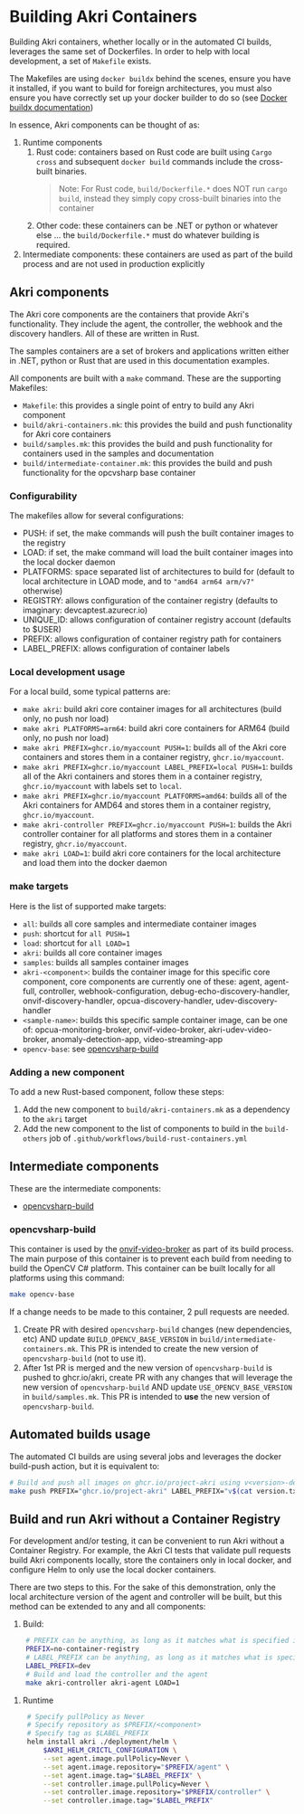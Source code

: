 # Building Akri Containers

Building Akri containers, whether locally or in the automated CI builds, leverages the same set of Dockerfiles. In order to help with local development, a set of `Makefile` exists.

The Makefiles are using `docker buildx` behind the scenes, ensure you have it installed, if you want to build for foreign architectures, you must also ensure you have correctly set up your docker builder to do so (see [Docker buildx documentation](https://github.com/docker/buildx#building-multi-platform-images))

In essence, Akri components can be thought of as:

1. Runtime components
    1. Rust code: containers based on Rust code are built using `Cargo cross` and subsequent `docker build` commands include the cross-built binaries.
        > Note: For Rust code, `build/Dockerfile.*` does NOT run `cargo build`, instead they simply copy cross-built binaries into the container
    2. Other code: these containers can be .NET or python or whatever else ... the `build/Dockerfile.*` must do whatever building is required.
2. Intermediate components: these containers are used as part of the build process and are not used in production explicitly

## Akri components

The Akri core components are the containers that provide Akri's functionality. They include the agent, the controller, the webhook and the discovery handlers. All of these are written in Rust.

The samples containers are a set of brokers and applications written either in .NET, python or Rust that are used in this documentation examples.

All components are built with a `make` command. These are the supporting Makefiles:

* `Makefile`: this provides a single point of entry to build any Akri component
* `build/akri-containers.mk`: this provides the build and push functionality for Akri core containers
* `build/samples.mk`: this provides the build and push functionality for containers used in the samples and documentation
* `build/intermediate-container.mk`: this provides the build and push functionality for the opcvsharp base container

### Configurability

The makefiles allow for several configurations:

* PUSH: if set, the make commands will push the built container images to the registry
* LOAD: if set, the make command will load the built container images into the local docker daemon
* PLATFORMS: space separated list of architectures to build for (default to local architecture in LOAD mode, and to `"amd64 arm64 arm/v7"` otherwise)
* REGISTRY: allows configuration of the container registry (defaults to imaginary: devcaptest.azurecr.io)
* UNIQUE\_ID: allows configuration of container registry account (defaults to $USER)
* PREFIX: allows configuration of container registry path for containers
* LABEL\_PREFIX: allows configuration of container labels

### Local development usage

For a local build, some typical patterns are:

* `make akri`: build akri core container images for all architectures (build only, no push nor load)
* `make akri PLATFORMS=arm64`: build akri core containers for ARM64 (build only, no push nor load)
* `make akri PREFIX=ghcr.io/myaccount PUSH=1`: builds all of the Akri core containers and stores them in a container registry, `ghcr.io/myaccount`.
* `make akri PREFIX=ghcr.io/myaccount LABEL_PREFIX=local PUSH=1`: builds all of the Akri containers and stores them in a container registry, `ghcr.io/myaccount` with labels set to `local`.
* `make akri PREFIX=ghcr.io/myaccount PLATFORMS=amd64`: builds all of the Akri containers for AMD64 and stores them in a container registry, `ghcr.io/myaccount`.
* `make akri-controller PREFIX=ghcr.io/myaccount PUSH=1`: builds the Akri controller container for all platforms and stores them in a container registry, `ghcr.io/myaccount`.
* `make akri LOAD=1`: build akri core containers for the local architecture and load them into the docker daemon

### make targets

Here is the list of supported make targets:

* `all`: builds all core samples and intermediate container images
* `push`: shortcut for `all PUSH=1`
* `load`: shortcut for `all LOAD=1`
* `akri`: builds all core container images
* `samples`: builds all samples container images
* `akri-<component>`: builds the container image for this specific core component, core components are currently one of these: agent, agent-full, controller, webhook-configuration, debug-echo-discovery-handler, onvif-discovery-handler, opcua-discovery-handler, udev-discovery-handler
* `<sample-name>`: builds this specific sample container image, can be one of: opcua-monitoring-broker, onvif-video-broker, akri-udev-video-broker, anomaly-detection-app, video-streaming-app
* `opencv-base`: see [opencvsharp-build](#opencvsharp-build)

### Adding a new component

To add a new Rust-based component, follow these steps:

1. Add the new component to `build/akri-containers.mk` as a dependency to the `akri` target
1. Add the new component to the list of components to build in the `build-others` job of `.github/workflows/build-rust-containers.yml`

## Intermediate components

These are the intermediate components:

* [opencvsharp-build](https://github.com/orgs/project-akri/packages/container/package/akri%2Fopencvsharp-build)

### opencvsharp-build

This container is used by the [onvif-video-broker](https://github.com/orgs/project-akri/packages/container/package/akri%2Fonvif-video-broker) as part of its build process. The main purpose of this container is to prevent each build from needing to build the OpenCV C\# platform. This container can be built locally for all platforms using this command:

```bash
make opencv-base
```

If a change needs to be made to this container, 2 pull requests are needed.

1. Create PR with desired `opencvsharp-build` changes (new dependencies, etc) AND update `BUILD_OPENCV_BASE_VERSION` in `build/intermediate-containers.mk`. This PR is intended to create the new version of `opencvsharp-build` (not to use it).
1. After 1st PR is merged and the new version of `opencvsharp-build` is pushed to ghcr.io/akri, create PR with any changes that will leverage the new version of `opencvsharp-build` AND update `USE_OPENCV_BASE_VERSION` in `build/samples.mk`. This PR is intended to **use** the new version of `opencvsharp-build`.

## Automated builds usage

The automated CI builds are using several jobs and leverages the docker build-push action, but it is equivalent to:

```bash
# Build and push all images on ghcr.io/project-akri using v<version>-dev label
make push PREFIX="ghcr.io/project-akri" LABEL_PREFIX="v$(cat version.txt)-dev" 
```

## Build and run Akri without a Container Registry

For development and/or testing, it can be convenient to run Akri without a Container Registry. For example, the Akri CI tests that validate pull requests build Akri components locally, store the containers only in local docker, and configure Helm to only use the local docker containers.

There are two steps to this. For the sake of this demonstration, only the local architecture version of the agent and controller will be built, but this method can be extended to any and all components:

1. Build:

```bash
    # PREFIX can be anything, as long as it matches what is specified in the Helm command
    PREFIX=no-container-registry
    # LABEL_PREFIX can be anything, as long as it matches what is specified in the Helm command
    LABEL_PREFIX=dev
    # Build and load the controller and the agent
    make akri-controller akri-agent LOAD=1
```

1. Runtime

   ```bash
    # Specify pullPolicy as Never
    # Specify repository as $PREFIX/<component>
    # Specify tag as $LABEL_PREFIX
    helm install akri ./deployment/helm \
        $AKRI_HELM_CRICTL_CONFIGURATION \
        --set agent.image.pullPolicy=Never \
        --set agent.image.repository="$PREFIX/agent" \
        --set agent.image.tag="$LABEL_PREFIX" \
        --set controller.image.pullPolicy=Never \
        --set controller.image.repository="$PREFIX/controller" \
        --set controller.image.tag="$LABEL_PREFIX"
   ```
